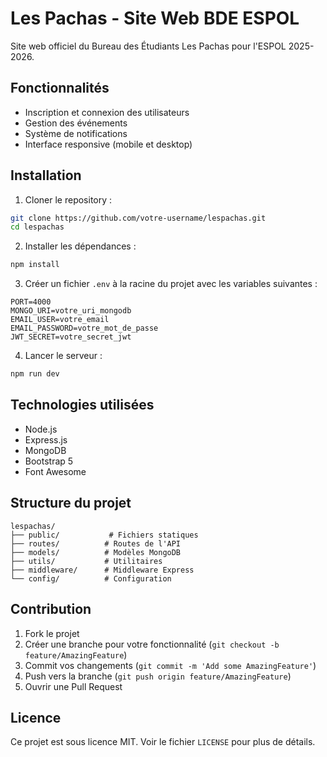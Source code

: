 # Les Pachas - Site Web BDE ESPOL

Site web officiel du Bureau des Étudiants Les Pachas pour l'ESPOL 2025-2026.

## Fonctionnalités

- Inscription et connexion des utilisateurs
- Gestion des événements
- Système de notifications
- Interface responsive (mobile et desktop)

## Installation

1. Cloner le repository :
```bash
git clone https://github.com/votre-username/lespachas.git
cd lespachas
```

2. Installer les dépendances :
```bash
npm install
```

3. Créer un fichier `.env` à la racine du projet avec les variables suivantes :
```
PORT=4000
MONGO_URI=votre_uri_mongodb
EMAIL_USER=votre_email
EMAIL_PASSWORD=votre_mot_de_passe
JWT_SECRET=votre_secret_jwt
```

4. Lancer le serveur :
```bash
npm run dev
```

## Technologies utilisées

- Node.js
- Express.js
- MongoDB
- Bootstrap 5
- Font Awesome

## Structure du projet

```
lespachas/
├── public/           # Fichiers statiques
├── routes/          # Routes de l'API
├── models/          # Modèles MongoDB
├── utils/           # Utilitaires
├── middleware/      # Middleware Express
└── config/          # Configuration
```

## Contribution

1. Fork le projet
2. Créer une branche pour votre fonctionnalité (`git checkout -b feature/AmazingFeature`)
3. Commit vos changements (`git commit -m 'Add some AmazingFeature'`)
4. Push vers la branche (`git push origin feature/AmazingFeature`)
5. Ouvrir une Pull Request

## Licence

Ce projet est sous licence MIT. Voir le fichier `LICENSE` pour plus de détails. 